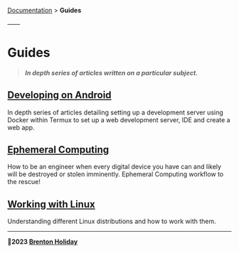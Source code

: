 [Documentation](#) > __Guides__

——

# Guides

> #### *In depth series of articles written on a particular subject.*

## [__Developing on Android__](./guides/developing-on-andrioid/)

In depth series of articles detailing setting up a development server using Docker within Termux to set up a web development server, IDE and create a web app.

## [Ephemeral Computing](./guides/ephemeral-computing/README.md)

How to be an engineer when every digital device you have can and likely will be destroyed or stolen imminently. Ephemeral Computing workflow to the rescue!

## [Working with Linux](./guides/working-with-linux)

Understanding different Linux distributions and how to work with them.

***

**🤍2023 [Brenton Holiday](https://allmylinks.com/8rents)**
